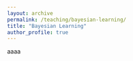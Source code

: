 ```yaml
---
layout: archive
permalink: /teaching/bayesian-learning/
title: "Bayesian Learning"
author_profile: true
---
```


aaaa

